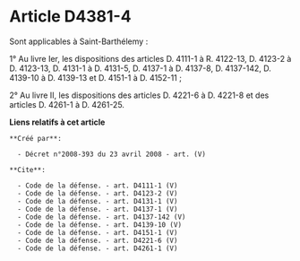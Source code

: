 # Article D4381-4

Sont applicables à Saint-Barthélemy : 

1° Au livre Ier, les dispositions des articles D. 4111-1 à R. 4122-13, D. 4123-2 à D. 4123-13, D. 4131-1 à D. 4131-5, D.
4137-1 à D. 4137-8, 
D. 4137-142, D. 4139-10 à D. 4139-13 et D. 4151-1 à D. 4152-11 ; 

2° Au livre II, les dispositions des articles D. 4221-6 à D. 4221-8 et des articles D. 4261-1 à D. 4261-25.

**Liens relatifs à cet article**

	**Créé par**:

	  - Décret n°2008-393 du 23 avril 2008 - art. (V)

	**Cite**:

	  - Code de la défense. - art. D4111-1 (V)
	  - Code de la défense. - art. D4123-2 (V)
	  - Code de la défense. - art. D4131-1 (V)
	  - Code de la défense. - art. D4137-1 (V)
	  - Code de la défense. - art. D4137-142 (V)
	  - Code de la défense. - art. D4139-10 (V)
	  - Code de la défense. - art. D4151-1 (V)
	  - Code de la défense. - art. D4221-6 (V)
	  - Code de la défense. - art. D4261-1 (V)
